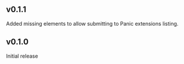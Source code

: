 ## v0.1.1

Added missing elements to allow submitting to Panic extensions listing.

## v0.1.0

Initial release
